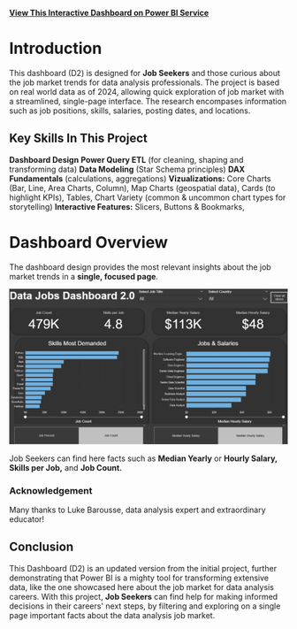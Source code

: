 [**View This Interactive Dashboard on Power BI Service**](https://app.powerbi.com/links/kEtmsO-5_K?ctid=b8e8d71a-947d-41dd-81dd-8401dcc51007&pbi_source=linkShare)

# Introduction

This dashboard (D2) is designed for **Job Seekers** and those curious about the job market trends for data analysis professionals. The project is based on real world data as of 2024, allowing quick exploration of job market with a streamlined, single-page interface. The research encompases information such as job positions, skills, salaries, posting dates, and locations. 

## Key Skills In This Project

**Dashboard Design**
**Power Query ETL** (for cleaning, shaping and transforming data)
**Data Modeling** (Star Schema principles)
**DAX Fundamentals** (calculations, aggregations)
**Vizualizations:** Core Charts (Bar, Line, Area Charts, Column), Map Charts (geospatial data), Cards (to highlight KPIs), Tables, Chart Variety (common & uncommon chart types for storytelling)
**Interactive Features:** Slicers, Buttons & Bookmarks, 

# Dashboard Overview

The dashboard design provides the most relevant insights about the job market trends in a **single, focused page**.

![Dashboard Page 1](/images/Project2_Page1.png)

Job Seekers can find here facts such as **Median Yearly** or **Hourly Salary, Skills per Job,** and **Job Count.**

### Acknowledgement
Many thanks to Luke Barousse, data analysis expert and extraordinary educator!

## Conclusion
This Dashboard (D2) is an updated version from the initial project, further demonstrating that Power BI is a mighty tool for transforming extensive data, like the one showcased here about the job market for data analysis careers. With this project, **Job Seekers** can find help for making informed decisions in their careers' next steps, by filtering and exploring on a single page important facts about the data analysis job market. 